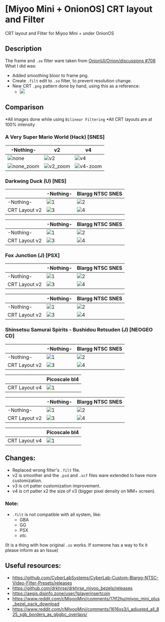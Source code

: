 # [Miyoo Mini + OnionOS] CRT layout and Filter
CRT layout and Filter for Miyoo Mini + under OnionOS

## Description
The frame and `.so` filter ware taken from [OnionUI/Onion/discussions #708](https://github.com/OnionUI/Onion/discussions/708)
What I did was:
- Added smoothing bloor to frame png.
- Create `.filt` edit to `.so` filter, to prevent resolution change.
- New CRT `.png` pattern done by hand, using this as a reference:
  - ![](.misc/CRT_screen_closeup-refrence.png)

## Comparison
*All images done while using `Bilinear Filtering`
*All CRT layouts are at 100% intensity

### A Very Super Mario World (Hack) [SNES]
-Nothing-|v2|v4
---|---|---
![none](.misc/A%20Very%20Super%20Mario%20World.png)|![v2](.misc/A%20Very%20Super%20Mario%20World_001.png)|![v4](.misc/A%20Very%20Super%20Mario%20World_002.png)
![none_zoom](.misc/A%20Very%20Super%20Mario%20World_zoom.png)|![v2_zoom](.misc/A%20Very%20Super%20Mario%20World_001_zoom.png)|![v4-zoom](.misc/A%20Very%20Super%20Mario%20World_002_zoom.png)

### Darkwing Duck (U) [NES]
 |-Nothing-|Blargg NTSC SNES
:--|---|---
-Nothing-|![1](.misc/Darkwing%20Duck%20(U)%20[!].png)|![2](.misc/Darkwing%20Duck%20(U)%20[!]_NTSC.png)
CRT Layout v2|![3](.misc/Darkwing%20Duck%20(U)%20[!]_CRT.png)|![4](.misc/Darkwing%20Duck%20(U)%20[!]_CRT+NTSC.png)

 |-Nothing-|Blargg NTSC SNES
:--|---|---
-Nothing-|![1](.misc/Darkwing%20Duck%20(U)%20[!]_zoom.png)|![2](.misc/Darkwing%20Duck%20(U)%20[!]_NTSC_zoom.png)
CRT Layout v2|![3](.misc/Darkwing%20Duck%20(U)%20[!]_CRT_zoom.png)|![4](.misc/Darkwing%20Duck%20(U)%20[!]_CRT+NTSC_zoom.png)

### Fox Junction (J) [PSX]
 |-Nothing-|Blargg NTSC SNES
:--|---|---
-Nothing-|![1](.misc/Fox%20Junction%20(Japan).png)|![2](.misc/Fox%20Junction%20(Japan)_NTSC.png)
CRT Layout v2|![3](.misc/Fox%20Junction%20(Japan)_CRT.png)|![4](.misc/Fox%20Junction%20(Japan)_CRT+NTSC.png)

 |-Nothing-|Blargg NTSC SNES
:--|---|---
-Nothing-|![1](.misc/Fox%20Junction%20(Japan)_zoom.png)|![2](.misc/Fox%20Junction%20(Japan)_NTSC_zoom.png)
CRT Layout v2|![3](.misc/Fox%20Junction%20(Japan)_CRT_zoom.png)|![4](.misc/Fox%20Junction%20(Japan)_CRT+NTSC_zoom.png)

### Shinsetsu Samurai Spirits - Bushidou Retsuden (J) [NEOGEO CD]
 |-Nothing-|Blargg NTSC SNES
:--|---|---
-Nothing-|![1](.misc/Shinsetsu%20Samurai%20Spirits%20-%20Bushidou%20Retsuden%20(J).png)|![2](.misc/Shinsetsu%20Samurai%20Spirits%20-%20Bushidou%20Retsuden%20(J)_NTSC.png)
CRT Layout v2|![3](.misc/Shinsetsu%20Samurai%20Spirits%20-%20Bushidou%20Retsuden%20(J)_CRT.png)|![4](.misc/Shinsetsu%20Samurai%20Spirits%20-%20Bushidou%20Retsuden%20(J)_CRT+NTSC.png)

 |Picoscale bl4
:--|---
CRT Layout v4|![1](.misc/Shinsetsu%20Samurai%20Spirits%20-%20Bushidou%20Retsuden%20(J)_CRTv4%2BPicoscale_bl4.png)

 |-Nothing-|Blargg NTSC SNES
:--|---|---
-Nothing-|![1](.misc/Shinsetsu%20Samurai%20Spirits%20-%20Bushidou%20Retsuden%20(J)_zoom.png)|![2](.misc/Shinsetsu%20Samurai%20Spirits%20-%20Bushidou%20Retsuden%20(J)_NTSC_zoom.png)
CRT Layout v2|![3](.misc/Shinsetsu%20Samurai%20Spirits%20-%20Bushidou%20Retsuden%20(J)_CRT_zoom.png)|![4](.misc/Shinsetsu%20Samurai%20Spirits%20-%20Bushidou%20Retsuden%20(J)_CRT+NTSC_zoom.png)

 |Picoscale bl4
:--|---
CRT Layout v4|![1](.misc/Shinsetsu%20Samurai%20Spirits%20-%20Bushidou%20Retsuden%20(J)_CRTv4%2BPicoscale_bl4_zoom.png)

## Changes:
- Replaced wrong filter's `.filt` file.
- v2 is smoother and the `.psd` and `.xcf` files ware extended to have more customization.
- v3 is crt patter customization improvement.
- v4 is crt patter x2 the size of v3 (bigger pixel density on MM+ screen).

### Note:
- `.filt` is not compatible with all system, like:
  - GBA
  - GG
  - PSX
  - *etc.*

(It is a thing with how original `.so` works. If someone has a way to fix it please inform as an Issue)

## Useful resources:
- https://github.com/CyberLabSystems/CyberLab-Custom-Blargg-NTSC-Video-Filter-Presets/releases
- https://github.com/drkhrse/drkhrse_miyoo_bezels/releases
- https://aegis.disinfo.zone/user/1playerinsertcoin
- https://www.reddit.com/r/MiyooMini/comments/17tf2hu/miyoo_mini_plus_bezel_pack_download
- https://www.reddit.com/r/MiyooMini/comments/1616xs3/i_adjusted_all_825_sgb_borders_as_gbgbc_overlays/
